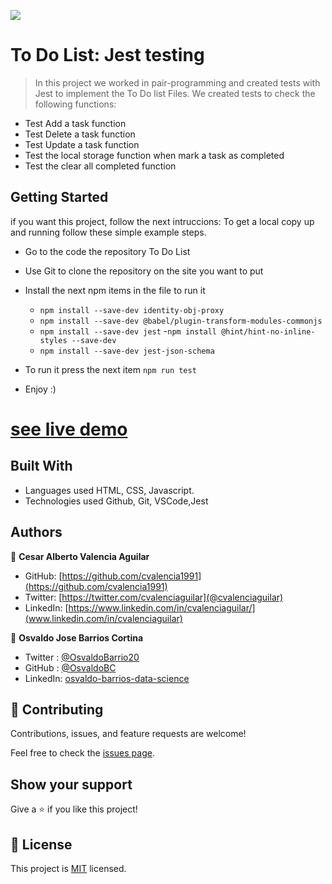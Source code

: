 ![](https://img.shields.io/badge/Microverse-blueviolet)

# To Do List: Jest testing

> In this project we worked in pair-programming and created tests with Jest to implement the To Do list Files.  We created tests to check the following functions:
- Test Add a task function
- Test Delete a task function
- Test Update a task function
- Test the local storage function when mark a task as completed
- Test the clear all completed function


## Getting Started

if you want this project, follow the next intruccions:
To get a local copy up and running follow these simple example steps.

 - Go to the code the repository To Do List
 - Use Git to clone the repository on the site you want to put
 - Install the next npm items in the file to run it
    - `npm install --save-dev identity-obj-proxy`
    - `npm install --save-dev @babel/plugin-transform-modules-commonjs`
    - `npm install --save-dev jest`
    -`npm install @hint/hint-no-inline-styles --save-dev`
    - `npm install --save-dev jest-json-schema`

 - To run it press the next item `npm run test`
 - Enjoy :)

# [see live demo](https://cvalencia1991.github.io/To-Do-List/)

## Built With

- Languages used HTML, CSS, Javascript.
- Technologies used Github, Git, VSCode,Jest

## Authors

👤 **Cesar Alberto Valencia Aguilar**

- GitHub: [https://github.com/cvalencia1991](https://github.com/cvalencia1991)
- Twitter: [https://twitter.com/cvalenciaguilar](@cvalenciaguilar)
- LinkedIn: [https://www.linkedin.com/in/cvalenciaguilar/](www.linkedin.com/in/cvalenciaguilar)

👤 **Osvaldo Jose Barrios Cortina**

- Twitter : [@OsvaldoBarrio20](https://twitter.com/OsvaldoBarrio20)
- GitHub  : [@OsvaldoBC](https://github.com/OsvaldoBC)
- LinkedIn: [osvaldo-barrios-data-science](https://linkedin.com/in/osvaldo-barrios-data-science)


## 🤝 Contributing

Contributions, issues, and feature requests are welcome!

Feel free to check the [issues page](https://github.com/cvalencia1991/To-Do-List/issues).

## Show your support

Give a ⭐️ if you like this project!


## 📝 License

This project is [MIT](./MIT.md) licensed.
